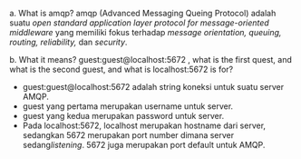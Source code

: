 a. What is amqp?
amqp (Advanced Messaging Queing Protocol) adalah suatu <i>open standard application layer protocol for message-oriented middleware</i> yang memiliki fokus terhadap <i>message orientation, queuing, routing, reliability,</i> dan <i>security</i>.

b. What it means? guest:guest@localhost:5672 , what is the first quest, and what is the second guest, and what is localhost:5672 is for?
- guest:guest@localhost:5672 adalah string koneksi untuk suatu server AMQP.<br/>
- guest yang pertama merupakan username untuk server.<br/>
- guest yang kedua merupakan password untuk server.<br/>
- Pada localhost:5672, localhost merupakan hostname dari server, sedangkan 5672 merupakan port number dimana server sedang<i>listening</i>. 5672 juga merupakan port default untuk AMQP.